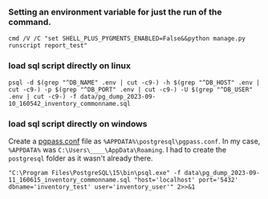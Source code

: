 ### Setting an environment variable for just the run of the command.

```commandline
cmd /V /C "set SHELL_PLUS_PYGMENTS_ENABLED=False&&python manage.py runscript report_test"
```

### load sql script directly on linux

```shell
psql -d $(grep "^DB_NAME" .env | cut -c9-) -h $(grep "^DB_HOST" .env | cut -c9-) -p $(grep "^DB_PORT" .env | cut -c9-) -U $(grep "^DB_USER" .env | cut -c9-) -f data/pg_dump_2023-09-10_160542_inventory_commonname.sql
```

### load sql script directly on windows

Create a [pgpass.conf](https://www.postgresql.org/docs/current/libpq-pgpass.html) file as `%APPDATA%\postgresql\pgpass.conf`.
In my case, `%APPDATA%` was `C:\Users\____\AppData\Roaming`.  I had to create the `postgresql` folder as it wasn't
already there.

```commandline
"C:\Program Files\PostgreSQL\15\bin\psql.exe" -f data\pg_dump_2023-09-11_160615_inventory_commonname.sql "host='localhost' port='5432' dbname='inventory_test' user='inventory_user'" 2>>&1
```